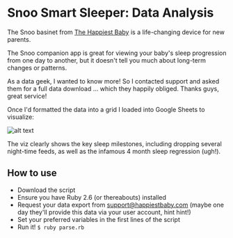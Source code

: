 # Snoo Smart Sleeper: Data Analysis

The Snoo basinet from [The Happiest Baby](https://happiestbaby.com) is a life-changing device for new parents.

The Snoo companion app is great for viewing your baby's sleep progression from one day to another, but it doesn't tell you much about long-term changes or patterns.

As a data geek, I wanted to know more! So I contacted support and asked them for a full data download ... which they happily obliged. Thanks guys, great service!

Once I'd formatted the data into a grid I loaded into Google Sheets to visualize:

![alt text](https://user-images.githubusercontent.com/42993/70681394-34ba7480-1c69-11ea-8609-a618d3f883cf.png
 "Google Sheets screenshot")

The viz clearly shows the key sleep milestones, including dropping several night-time feeds, as well as the infamous 4 month sleep regression (ugh!).

## How to use

* Download the script
* Ensure you have Ruby 2.6 (or thereabouts) installed
* Request your data export from support@happiestbaby.com (maybe one day they'll provide this data via your user account, hint hint!)
* Set your preferred variables in the first lines of the script
* Run it! `$ ruby parse.rb`